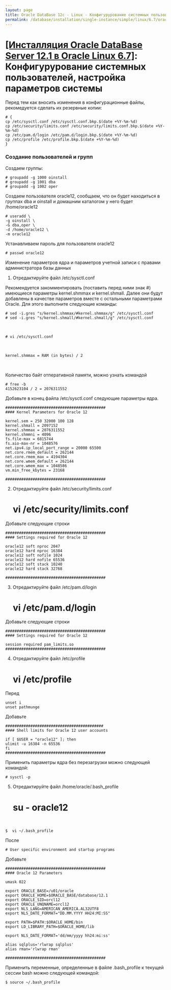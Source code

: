 ```yaml
---
layout: page
title: Oracle DataBase 12c - Linux - Конфигурурование системных пользователей, настройка параметров системы
permalink: /database/installation/single-instance/simple/linux/6.7/oracle/12.1/prepare-kernel-parameters-and-user-environments/
---
```


# <a href="/database/installation/single-instance/simple/linux/6.7/oracle/12.1/">[Инсталляция Oracle DataBase Server 12.1 в Oracle Linux 6.7]</a>: Конфигурурование системных пользователей, настройка параметров системы



Перед тем как вносить изменения в конфигурационные файлы, рекомедуется сделать их резервные копии:


	# {
	cp /etc/sysctl.conf /etc/sysctl.conf.bkp.$(date +%Y-%m-%d)
	cp /etc/security/limits.conf /etc/security/limits.conf.bkp.$(date +%Y-%m-%d)
	cp /etc/pam.d/login /etc/pam.d/login.bkp.$(date +%Y-%m-%d)
	cp /etc/profile /etc/profile.bkp.$(date +%Y-%m-%d)
	}


### Создание пользователей и групп

Создаем группы:


	# groupadd -g 1000 oinstall
	# groupadd -g 1001 dba
	# groupadd -g 1002 oper


Создаем пользователя oracle12, сообщаем, что он будет находиться в группах dba и oinstall и домашним каталогом у него будет /home/oracle12


	# useradd \
	-g oinstall \
	-G dba,oper \
	-d /home/oracle12 \
	-m oracle12


Устанавливаем пароль для пользователя oracle12

	# passwd oracle12

Изменение параметров ядра и параметров учетной записи с правами администратора базы данных


1) Отредактируйте файл  /etc/sysctl.conf


Рекомендуется закомментировать (поставить перед ними знак #) имеющиеся параметры kernel.shmmax и kernel.shmall. Далее они будут добавлены в качестве параметров вместе с остальными параметрами Oracle. Для этого выполните следующие команды:


	# sed -i.gres "s/kernel.shmmax/#kernel.shmmax/g" /etc/sysctl.conf
	# sed -i.gres "s/kernel.shmall/#kernel.shmall/g" /etc/sysctl.conf

<br/>

	# vi /etc/sysctl.conf

<br/>

	kernel.shmmax = RAM (in bytes) / 2

<br/>


Количество байт отперативной памяти, можно узнать командой


	# free -b
	4152623104 / 2 = 2076311552


Добавьте в конец файла /etc/sysctl.conf следующие параметры ядра.


	############################################
	#### Kernel Parameters for Oracle 12

	kernel.sem = 250 32000 100 128
	kernel.shmall = 2097152
	kernel.shmmax = 2076311552
	kernel.shmmni = 4096
	fs.file-max = 6815744
	fs.aio-max-nr = 1048576
	net.ipv4.ip_local_port_range = 20000 65500
	net.core.rmem_default = 262144
	net.core.rmem_max = 4194304
	net.core.wmem_default = 262144
	net.core.wmem_max = 1048586
	vm.min_free_kbytes = 23168

	############################################



2) Отредактируйте файл  /etc/security/limits.conf

	# vi /etc/security/limits.conf


Добавьте следующие строки

	############################################
	#### Settings required for Oracle 12

	oracle12 soft nproc 2047
	oracle12 hard nproc 16384
	oracle12 soft nofile 1024
	oracle12 hard nofile 65536
	oracle12 soft stack 10240
	oracle12 hard stack 32768

	############################################


3) Отредактируйте файл  /etc/pam.d/login

	# vi /etc/pam.d/login

Добавьте следующие строки

	############################################
	#### Settings required for Oracle 12

	session required pam_limits.so
	############################################



4) Отредактируйте файл /etc/profile

	# vi /etc/profile


Перед

	unset i
	unset pathmunge


Добавьте

	###########################################
	#### Shell limits for Oracle 12 user accounts

	if [ $USER = "oracle12" ]; then
	ulimit -u 16384 -n 65536
	fi
	############################################


Применить параметры ядра без перезагрузки можно следующей командой:

	# sysctl -p


5) Отредактируйте файл /home/oracle/.bash_profile


	# su - oracle12

<br/>

	$  vi ~/.bash_profile


После  

	# User specific environment and startup programs


Добавьте

	############################################
	#### Oracle 12 Parameters

	umask 022

	export ORACLE_BASE=/u01/oracle
	export ORACLE_HOME=$ORACLE_BASE/database/12.1
	export ORACLE_SID=orcl12
	export ORACLE_UNQNAME=orcl12
	export NLS_LANG=AMERICAN_AMERICA.AL32UTF8
	export NLS_DATE_FORMAT="DD.MM.YYYY HH24:MI:SS"

	export PATH=$PATH:$ORACLE_HOME/bin
	export LD_LIBRARY_PATH=$ORACLE_HOME/lib

	export NLS_DATE_FORMAT='dd/mm/yyyy hh24:mi:ss'

	alias sqlplus='rlwrap sqlplus'
	alias rman='rlwrap rman'

	############################################

Применить переменные, определенные в файле .bash_profile к текущей сессии bash можно следующей командой:

	$ source ~/.bash_profile
